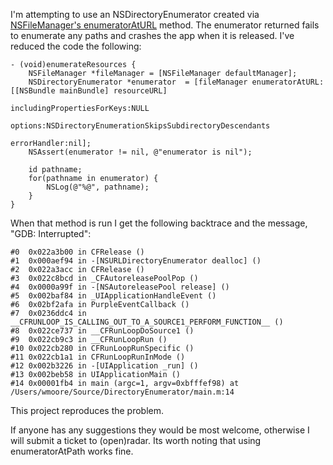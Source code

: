 I'm attempting to use an NSDirectoryEnumerator created via [NSFileManager's enumeratorAtURL][enum] method. The enumerator returned fails to enumerate any paths and crashes the app when it is released. I've reduced the code the following:

    - (void)enumerateResources {
        NSFileManager *fileManager = [NSFileManager defaultManager];
        NSDirectoryEnumerator *enumerator  = [fileManager enumeratorAtURL:[[NSBundle mainBundle] resourceURL] 
                                               includingPropertiesForKeys:NULL 
                                                                  options:NSDirectoryEnumerationSkipsSubdirectoryDescendants
                                                             errorHandler:nil];
        NSAssert(enumerator != nil, @"enumerator is nil");

        id pathname;
        for(pathname in enumerator) {
            NSLog(@"%@", pathname);
        }
    }

When that method is run I get the following backtrace and the message, "GDB: Interrupted":

    #0  0x022a3b00 in CFRelease ()
    #1  0x000aef94 in -[NSURLDirectoryEnumerator dealloc] ()
    #2  0x022a3acc in CFRelease ()
    #3  0x022c8bcd in _CFAutoreleasePoolPop ()
    #4  0x0000a99f in -[NSAutoreleasePool release] ()
    #5  0x002baf84 in _UIApplicationHandleEvent ()
    #6  0x02bf2afa in PurpleEventCallback ()
    #7  0x0236ddc4 in __CFRUNLOOP_IS_CALLING_OUT_TO_A_SOURCE1_PERFORM_FUNCTION__ ()
    #8  0x022ce737 in __CFRunLoopDoSource1 ()
    #9  0x022cb9c3 in __CFRunLoopRun ()
    #10 0x022cb280 in CFRunLoopRunSpecific ()
    #11 0x022cb1a1 in CFRunLoopRunInMode ()
    #12 0x002b3226 in -[UIApplication _run] ()
    #13 0x002beb58 in UIApplicationMain ()
    #14 0x00001fb4 in main (argc=1, argv=0xbfffef98) at /Users/wmoore/Source/DirectoryEnumerator/main.m:14

This project reproduces the problem.

If anyone has any suggestions they would be most welcome, otherwise I will submit a ticket to (open)radar. Its worth noting that using enumeratorAtPath works fine.

[enum]: http://developer.apple.com/iphone/library/documentation/cocoa/reference/foundation/Classes/NSFileManager_Class/Reference/Reference.html#//apple_ref/occ/instm/NSFileManager/enumeratorAtURL:includingPropertiesForKeys:options:errorHandler: